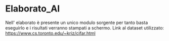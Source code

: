 # Elaborato_AI
Nell' elaborato è presente un unico modulo sorgente per tanto basta eseguirlo e i risultati verranno stampati a schermo.
Link al dataset utilizzato: https://www.cs.toronto.edu/~kriz/cifar.html
